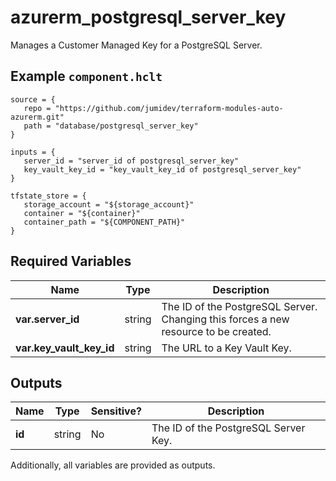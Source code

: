 # azurerm_postgresql_server_key

Manages a Customer Managed Key for a PostgreSQL Server.

## Example `component.hclt`

```hcl
source = {
   repo = "https://github.com/jumidev/terraform-modules-auto-azurerm.git" 
   path = "database/postgresql_server_key" 
}

inputs = {
   server_id = "server_id of postgresql_server_key" 
   key_vault_key_id = "key_vault_key_id of postgresql_server_key" 
}

tfstate_store = {
   storage_account = "${storage_account}" 
   container = "${container}" 
   container_path = "${COMPONENT_PATH}" 
}

```

## Required Variables

| Name | Type |  Description |
| ---- | --------- |  ----------- |
| **var.server_id** | string |  The ID of the PostgreSQL Server. Changing this forces a new resource to be created. | 
| **var.key_vault_key_id** | string |  The URL to a Key Vault Key. | 



## Outputs

| Name | Type | Sensitive? | Description |
| ---- | ---- | --------- | --------- |
| **id** | string | No  | The ID of the PostgreSQL Server Key. | 

Additionally, all variables are provided as outputs.
